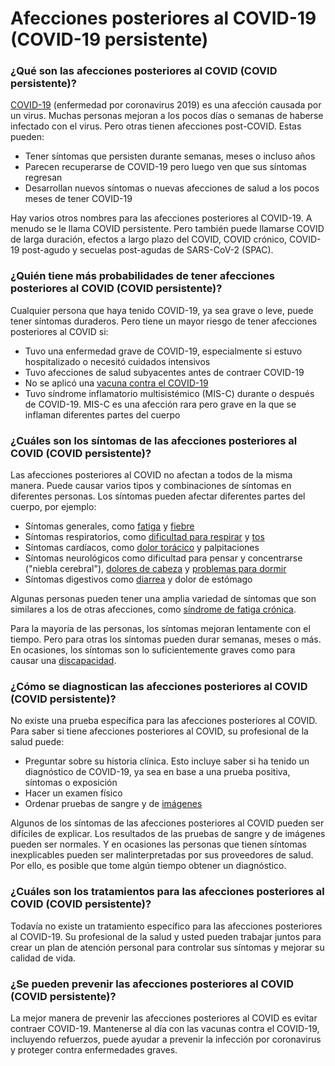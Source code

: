 Afecciones posteriores al COVID-19 (COVID-19 persistente)
=========================================================


### ¿Qué son las afecciones posteriores al COVID (COVID persistente)?


[COVID-19](https://medlineplus.gov/spanish/covid19coronavirusdisease2019.html) (enfermedad por coronavirus 2019) es una afección causada por un virus. Muchas personas mejoran a los pocos días o semanas de haberse infectado con el virus. Pero otras tienen afecciones post-COVID. Estas pueden:


* Tener síntomas que persisten durante semanas, meses o incluso años
* Parecen recuperarse de COVID-19 pero luego ven que sus síntomas regresan
* Desarrollan nuevos síntomas o nuevas afecciones de salud a los pocos meses de tener COVID-19


Hay varios otros nombres para las afecciones posteriores al COVID-19. A menudo se le llama COVID persistente. Pero también puede llamarse COVID de larga duración, efectos a largo plazo del COVID, COVID crónico, COVID-19 post-agudo y secuelas post-agudas de SARS-CoV-2 (SPAC).


### ¿Quién tiene más probabilidades de tener afecciones posteriores al COVID (COVID persistente)?


Cualquier persona que haya tenido COVID-19, ya sea grave o leve, puede tener síntomas duraderos. Pero tiene un mayor riesgo de tener afecciones posteriores al COVID si:


* Tuvo una enfermedad grave de COVID-19, especialmente si estuvo hospitalizado o necesitó cuidados intensivos
* Tuvo afecciones de salud subyacentes antes de contraer COVID-19
* No se aplicó una [vacuna contra el COVID-19](https://medlineplus.gov/spanish/covid19vaccines.html)
* Tuvo síndrome inflamatorio multisistémico (MIS-C) durante o después de COVID-19. MIS-C es una afección rara pero grave en la que se inflaman diferentes partes del cuerpo


### ¿Cuáles son los síntomas de las afecciones posteriores al COVID (COVID persistente)?


Las afecciones posteriores al COVID no afectan a todos de la misma manera. Puede causar varios tipos y combinaciones de síntomas en diferentes personas. Los síntomas pueden afectar diferentes partes del cuerpo, por ejemplo:


* Síntomas generales, como [fatiga](https://medlineplus.gov/spanish/fatigue.html) y [fiebre](https://medlineplus.gov/spanish/fever.html)
* Síntomas respiratorios, como [dificultad para respirar](https://medlineplus.gov/spanish/breathingproblems.html) y [tos](https://medlineplus.gov/spanish/cough.html)
* Síntomas cardíacos, como [dolor torácico](https://medlineplus.gov/spanish/chestpain.html) y palpitaciones
* Síntomas neurológicos como dificultad para pensar y concentrarse ("niebla cerebral"), [dolores de cabeza](https://medlineplus.gov/spanish/headache.html) y [problemas para dormir](https://medlineplus.gov/spanish/sleepdisorders.html)
* Síntomas digestivos como [diarrea](https://medlineplus.gov/spanish/diarrhea.html) y dolor de estómago


Algunas personas pueden tener una amplia variedad de síntomas que son similares a los de otras afecciones, como [síndrome de fatiga crónica](https://medlineplus.gov/spanish/chronicfatiguesyndrome.html).


Para la mayoría de las personas, los síntomas mejoran lentamente con el tiempo. Pero para otras los síntomas pueden durar semanas, meses o más. En ocasiones, los síntomas son lo suficientemente graves como para causar una [discapacidad](https://medlineplus.gov/spanish/disabilities.html).


### ¿Cómo se diagnostican las afecciones posteriores al COVID (COVID persistente)?


No existe una prueba específica para las afecciones posteriores al COVID. Para saber si tiene afecciones posteriores al COVID, su profesional de la salud puede:


* Preguntar sobre su historia clínica. Esto incluye saber si ha tenido un diagnóstico de COVID-19, ya sea en base a una prueba positiva, síntomas o exposición
* Hacer un examen físico
* Ordenar pruebas de sangre y de [imágenes](https://medlineplus.gov/spanish/diagnosticimaging.html)


Algunos de los síntomas de las afecciones posteriores al COVID pueden ser difíciles de explicar. Los resultados de las pruebas de sangre y de imágenes pueden ser normales. Y en ocasiones las personas que tienen síntomas inexplicables pueden ser malinterpretadas por sus proveedores de salud. Por ello, es posible que tome algún tiempo obtener un diagnóstico.


### ¿Cuáles son los tratamientos para las afecciones posteriores al COVID (COVID persistente)?


Todavía no existe un tratamiento específico para las afecciones posteriores al COVID-19. Su profesional de la salud y usted pueden trabajar juntos para crear un plan de atención personal para controlar sus síntomas y mejorar su calidad de vida.


### ¿Se pueden prevenir las afecciones posteriores al COVID (COVID persistente)?


La mejor manera de prevenir las afecciones posteriores al COVID es evitar contraer COVID-19. Mantenerse al día con las vacunas contra el COVID-19, incluyendo refuerzos, puede ayudar a prevenir la infección por coronavirus y proteger contra enfermedades graves.

